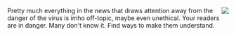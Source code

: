 <img src="http://scripting.com/images/2020/05/18/melo.png" border="0" align="right">Pretty much everything in the news that draws attention away from the danger of the virus is imho off-topic, maybe even unethical. Your readers are in danger. Many don't know it. Find ways to make them understand.
